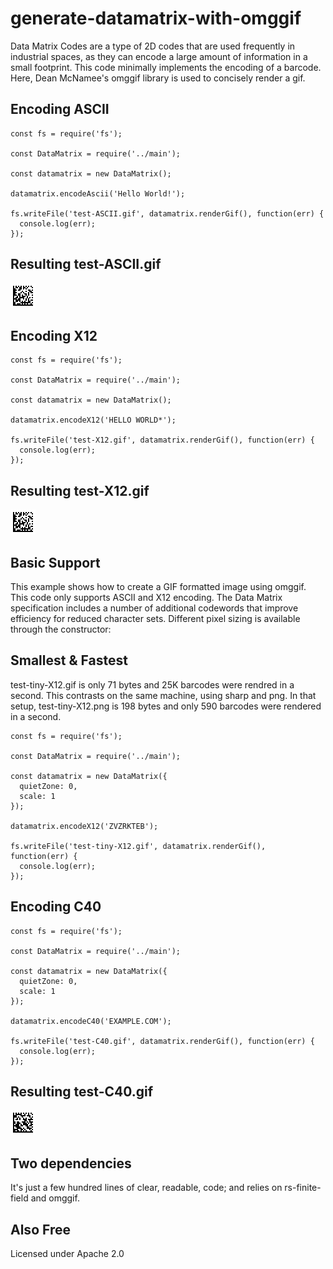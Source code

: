# generate-datamatrix-with-omggif

Data Matrix Codes are a type of 2D codes that are used frequently in industrial spaces,
as they can encode a large amount of information in a small footprint. This code minimally implements
the encoding of a barcode. Here, Dean McNamee's omggif library is used to concisely render a gif.

## Encoding ASCII

```
const fs = require('fs');

const DataMatrix = require('../main');

const datamatrix = new DataMatrix();

datamatrix.encodeAscii('Hello World!');

fs.writeFile('test-ASCII.gif', datamatrix.renderGif(), function(err) {
  console.log(err);
});

```

## Resulting test-ASCII.gif
![Hello World!](https://github.com/stokes91/generate-datamatrix-with-omggif/blob/main/examples/test-ASCII.gif?raw=true)


## Encoding X12

```
const fs = require('fs');

const DataMatrix = require('../main');

const datamatrix = new DataMatrix();

datamatrix.encodeX12('HELLO WORLD*');

fs.writeFile('test-X12.gif', datamatrix.renderGif(), function(err) {
  console.log(err);
});
```

## Resulting test-X12.gif
![Hello World!](https://github.com/stokes91/generate-datamatrix-with-omggif/blob/main/examples/test-ASCII.gif?raw=true)


## Basic Support

This example shows how to create a GIF formatted image using omggif. This code only supports ASCII and X12 encoding. The Data Matrix specification includes a number of additional
codewords that improve efficiency for reduced character sets. Different pixel sizing is available through the constructor:

## Smallest & Fastest

test-tiny-X12.gif is only 71 bytes and 25K barcodes were rendred in a second. This contrasts on the same machine, using sharp and png.
In that setup, test-tiny-X12.png is 198 bytes and only 590 barcodes were rendered in a second.


```
const fs = require('fs');

const DataMatrix = require('../main');

const datamatrix = new DataMatrix({
  quietZone: 0,
  scale: 1
});

datamatrix.encodeX12('ZVZRKTEB');

fs.writeFile('test-tiny-X12.gif', datamatrix.renderGif(), function(err) {
  console.log(err);
});

```

## Encoding C40

```
const fs = require('fs');

const DataMatrix = require('../main');

const datamatrix = new DataMatrix({
  quietZone: 0,
  scale: 1
});

datamatrix.encodeC40('EXAMPLE.COM');

fs.writeFile('test-C40.gif', datamatrix.renderGif(), function(err) {
  console.log(err);
});
```

## Resulting test-C40.gif
![Hello World!](https://github.com/stokes91/generate-datamatrix-with-omggif/blob/main/examples/test-C40.gif?raw=true)

## Two dependencies

It's just a few hundred lines of clear, readable, code; and relies on rs-finite-field and omggif.

## Also Free

Licensed under Apache 2.0

